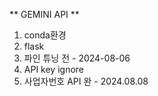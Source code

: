 ** GEMINI API **

1. conda환경
2. flask
3. 파인 튜닝 전 - 2024-08-06
4. API key ignore
5. 사업자번호 API 완 - 2024.08.08
